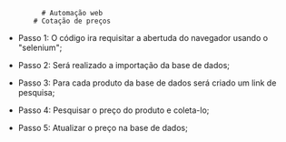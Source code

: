              # Automação web
           # Cotação de preços

- Passo 1: O código ira requisitar a abertuda do navegador usando o "selenium";

- Passo 2: Será realizado a importação da base de dados;

- Passo 3: Para cada produto da base de dados será criado um link de pesquisa;

- Passo 4: Pesquisar o preço do produto e coleta-lo;

- Passo 5: Atualizar o preço na base de dados;
